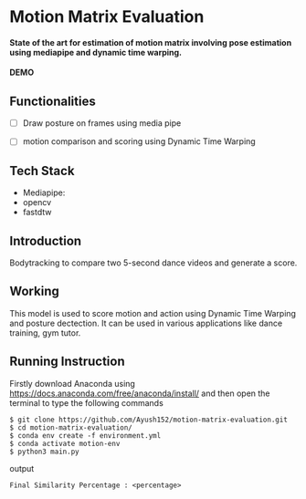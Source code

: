 <p align="center">
</a>
	<h1 align="left"> Motion Matrix Evaluation </h1>
	<h4 align="left"> State of the art for estimation of motion matrix involving pose estimation using mediapipe and dynamic time warping.
</h4>
	
</p>


__DEMO__



## Functionalities

- [ ]  Draw posture on frames using media pipe  
- [ ]  motion comparison and scoring using Dynamic Time Warping  


## Tech Stack
* Mediapipe:
* opencv
* fastdtw

	

## Introduction
Bodytracking to compare two 5-second dance videos and generate a score.

## Working
This model is used to score motion and action using Dynamic Time Warping and posture dectection. It can be used in various applications like dance training, gym tutor. 

## Running Instruction
Firstly download Anaconda using https://docs.anaconda.com/free/anaconda/install/ and then open the terminal to type the following commands
```
$ git clone https://github.com/Ayush152/motion-matrix-evaluation.git
$ cd motion-matrix-evaluation/
$ conda env create -f environment.yml
$ conda activate motion-env
$ python3 main.py
```
output
```
Final Similarity Percentage : <percentage>
```
